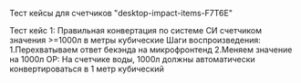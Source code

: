 Тест кейсы для счетчиков "desktop-impact-items-F7T6E"

Тест кейс 1:
     Правильная конвертация по системе СИ счетчиком значения >=1000л в метры кубические
     Шаги воспроизведения:
     1.Перехватываем ответ бекэнда на микрофронтенд
     2.Меняем значение на 1000л
     ОР: На счетчике воды, 1000л должны автоматически конвертироваться в 1 метр кубический